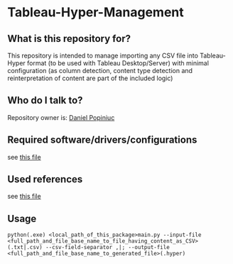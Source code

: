 # Tableau-Hyper-Management

## What is this repository for?

This repository is intended to manage importing any CSV file into Tableau-Hyper format (to be used with Tableau Desktop/Server) with minimal configuration (as column detection, content type detection and reinterpretation of content are part of the included logic)


## Who do I talk to?

Repository owner is: [Daniel Popiniuc](mailto:daniel.popiniuc@honeywell.com)


## Required software/drivers/configurations

see [this file](readme_software.md)


## Used references

see [this file](readme_reference.md)


## Usage

`python(.exe) <local_path_of_this_package>main.py --input-file <full_path_and_file_base_name_to_file_having_content_as_CSV>(.txt|.csv) --csv-field-separator ,|; --output-file <full_path_and_file_base_name_to_generated_file>(.hyper)`
